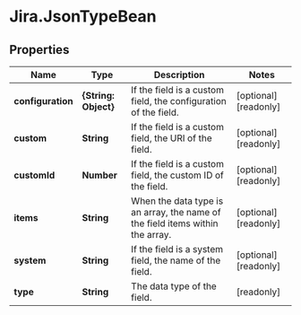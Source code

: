 # Jira.JsonTypeBean

## Properties

Name | Type | Description | Notes
------------ | ------------- | ------------- | -------------
**configuration** | **{String: Object}** | If the field is a custom field, the configuration of the field. | [optional] [readonly] 
**custom** | **String** | If the field is a custom field, the URI of the field. | [optional] [readonly] 
**customId** | **Number** | If the field is a custom field, the custom ID of the field. | [optional] [readonly] 
**items** | **String** | When the data type is an array, the name of the field items within the array. | [optional] [readonly] 
**system** | **String** | If the field is a system field, the name of the field. | [optional] [readonly] 
**type** | **String** | The data type of the field. | [readonly] 


